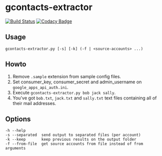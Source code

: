 # gcontacts-extractor

[![Build Status](https://travis-ci.org/desko27/gcontacts-extractor.svg?branch=master)](https://travis-ci.org/desko27/google-contacts-address-extractor)
[![Codacy Badge](https://www.codacy.com/project/badge/8077cc0440db43709c6b554a2d51a3b6)](https://www.codacy.com/public/desko27/gcontacts-extractor)

## Usage

```
gcontacts-extractor.py [-s] [-k] (-f | <source-accounts> ...)
```

## Howto

1. Remove `.sample` extension from sample config files.
1. Set consumer_key, consumer_secret and admin_username on `google_apps_api_auth.ini`.
2. Execute `gcontacts-extractor.py bob jack sally`.
3. You've got `bob.txt`, `jack.txt` and `sally.txt` text files containing all of their mail addresses.

## Options
  
```
-h --help
-s --separated  send output to separated files (per account)
-k --keep       keep previous results on the output folder
-f --from-file  get source accounts from file instead of from arguments
```
